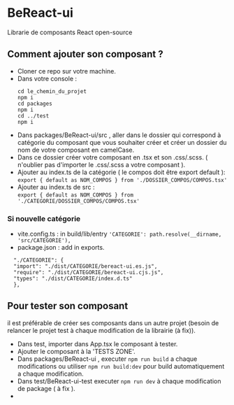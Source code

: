 # BeReact-ui
Librarie de composants React open-source
## Comment ajouter son composant ?
- Cloner ce repo sur votre machine.
- Dans votre console :<br>
  ```
  cd le_chemin_du_projet
  npm i
  cd packages
  npm i
  cd ../test
  npm i
  ```
- Dans packages/BeReact-ui/src , aller dans le dossier qui correspond à catégorie du composant que vous souhaiter créer et créer un dossier du nom de votre composant en camelCase.
- Dans ce dossier créer votre composant en .tsx et son .css/.scss. ( n'oublier pas d'importer le .css/.scss a votre composant ).
- Ajouter au index.ts de la catégorie ( le compos doit être export default ): <br>``export { default as NOM_COMPOS } from './DOSSIER_COMPOS/COMPOS.tsx'``
- Ajouter au index.ts de src : <br> ``export { default as NOM_COMPOS } from './CATEGORIE/DOSSIER_COMPOS/COMPOS.tsx'``

### Si nouvelle catégorie
- vite.config.ts : in build/lib/entry ``'CATEGORIE': path.resolve(__dirname, 'src/CATEGORIE'),``
- package.json : add in exports. <br>
```
  "./CATEGORIE": {
  "import": "./dist/CATEGORIE/bereact-ui.es.js",
  "require": "./dist/CATEGORIE/bereact-ui.cjs.js",
  "types": "./dist/CATEGORIE/index.d.ts"
  },
```
## Pour tester son composant
il est préférable de créer ses composants dans un autre projet (besoin de relancer le projet test à chaque modification de la librairie (à fix)).

- Dans test, importer dans App.tsx le composant à tester.
- Ajouter le composant à la 'TESTS ZONE'.
- Dans packages/BeReact-ui , executer ``npm run build`` a chaque modifications ou utiliser ``npm run build:dev`` pour build automatiquement a chaque modification.
- Dans test/BeReact-ui-test executer ``npm run dev`` à chaque modification de package ( à fix ).
- 